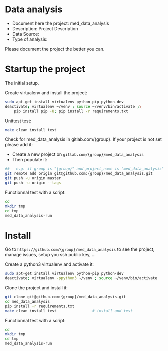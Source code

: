 # Data analysis
- Document here the project: med_data_analysis
- Description: Project Description
- Data Source:
- Type of analysis:

Please document the project the better you can.

# Startup the project

The initial setup.

Create virtualenv and install the project:
```bash
sudo apt-get install virtualenv python-pip python-dev
deactivate; virtualenv ~/venv ; source ~/venv/bin/activate ;\
    pip install pip -U; pip install -r requirements.txt
```

Unittest test:
```bash
make clean install test
```

Check for med_data_analysis in gitlab.com/{group}.
If your project is not set please add it:

- Create a new project on `gitlab.com/{group}/med_data_analysis`
- Then populate it:

```bash
##   e.g. if group is "{group}" and project_name is "med_data_analysis"
git remote add origin git@github.com:{group}/med_data_analysis.git
git push -u origin master
git push -u origin --tags
```

Functionnal test with a script:

```bash
cd
mkdir tmp
cd tmp
med_data_analysis-run
```

# Install

Go to `https://github.com/{group}/med_data_analysis` to see the project, manage issues,
setup you ssh public key, ...

Create a python3 virtualenv and activate it:

```bash
sudo apt-get install virtualenv python-pip python-dev
deactivate; virtualenv -ppython3 ~/venv ; source ~/venv/bin/activate
```

Clone the project and install it:

```bash
git clone git@github.com:{group}/med_data_analysis.git
cd med_data_analysis
pip install -r requirements.txt
make clean install test                # install and test
```
Functionnal test with a script:

```bash
cd
mkdir tmp
cd tmp
med_data_analysis-run
```
